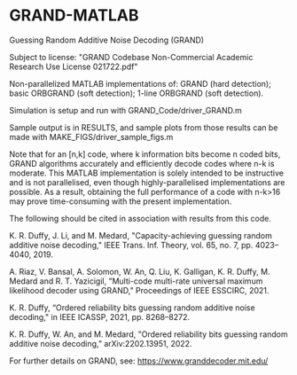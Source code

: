 # GRAND-MATLAB

Guessing Random Additive Noise Decoding (GRAND)

Subject to license:
"GRAND Codebase Non-Commercial Academic Research Use License 021722.pdf"

Non-parallelized MATLAB implementations of: GRAND (hard detection); basic ORBGRAND (soft detection); 1-line ORBGRAND (soft detection).

Simulation is setup and run with GRAND_Code/driver_GRAND.m

Sample output is in RESULTS, and sample plots from those results can be made with MAKE_FIGS/driver_sample_figs.m

Note that for an [n,k] code, where k information bits become n coded bits, GRAND algorithms accurately and efficiently decode codes where n-k is moderate. This MATLAB implementation is solely intended to be instructive and is not parallelised, even though highly-parallelised implementations are possible. As a result, obtaining the full performance of a code with n-k>16 may prove time-consuming with the present implementation.

The following should be cited in association with results from this code.

K. R. Duffy, J. Li, and M. Medard, "Capacity-achieving guessing random additive noise decoding," IEEE Trans. Inf. Theory, vol. 65, no. 7, pp. 4023–4040, 2019.

A. Riaz, V. Bansal, A. Solomon, W. An, Q. Liu, K. Galligan, K. R. Duffy, M. Medard and R. T. Yazicigil, "Multi-code multi-rate universal maximum likelihood decoder using GRAND," Proceedings of IEEE ESSCIRC, 2021.

K. R. Duffy, “Ordered reliability bits guessing random additive noise decoding," in IEEE ICASSP, 2021, pp. 8268–8272. 

K. R. Duffy, W. An, and M. Medard, "Ordered reliability bits guessing random additive noise decoding,” arXiv:2202.13951, 2022.

For further details on GRAND, see: https://www.granddecoder.mit.edu/
